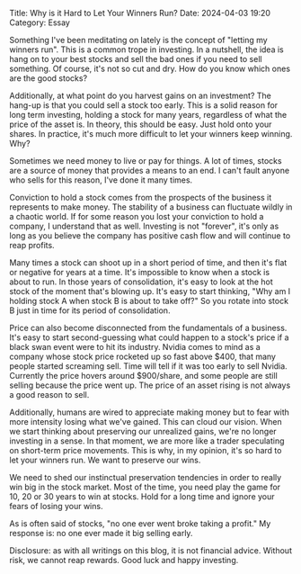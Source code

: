 Title: Why is it Hard to Let Your Winners Run? 
Date: 2024-04-03 19:20 
Category: Essay

Something I've been meditating on lately is the concept of "letting my winners run". This is a common trope in investing. In a nutshell, the idea is hang on to your best stocks and sell the bad ones if you need to sell something. Of course, it's not so cut and dry. How do you know which ones are the good stocks?

Additionally, at what point do you harvest gains on an investment? The hang-up is that you could sell a stock too early. This is a solid reason for long term investing, holding a stock for many years, regardless of what the price of the asset is. In theory, this should be easy. Just hold onto your shares. In practice, it's much more difficult to let your winners keep winning. Why?

Sometimes we need money to live or pay for things. A lot of times, stocks are a source of money that provides a means to an end. I can't fault anyone who sells for this reason, I've done it many times.

Conviction to hold a stock comes from the prospects of the business it represents to make money. The stability of a business can fluctuate wildly in a chaotic world. If for some reason you lost your conviction to hold a company, I understand that as well. Investing is not "forever", it's only as long as you believe the company has positive cash flow and will continue to reap profits.

Many times a stock can shoot up in a short period of time, and then it's flat or negative for years at a time. It's impossible to know when a stock is about to run. In those years of consolidation, it's easy to look at the hot stock of the moment that's blowing up. It's easy to start thinking, "Why am I holding stock A when stock B is about to take off?" So you rotate into stock B just in time for its period of consolidation.

Price can also become disconnected from the fundamentals of a business. It's easy to start second-guessing what could happen to a stock's price if a black swan event were to hit its industry. Nvidia comes to mind as a company whose stock price rocketed up so fast above $400, that many people started screaming sell. Time will tell if it was too early to sell Nvidia. Currently the price hovers around $900/share, and some people are still selling because the price went up. The price of an asset rising is not always a good reason to sell.

Additionally, humans are wired to appreciate making money but to fear with more intensity losing what we've gained. This can cloud our vision. When we start thinking about preserving our unrealized gains, we're no longer investing in a sense. In that moment, we are more like a trader speculating on short-term price movements. This is why, in my opinion, it's so hard to let your winners run. We want to preserve our wins.

We need to shed our instinctual preservation tendencies in order to really win big in the stock market. Most of the time, you need play the game for 10, 20 or 30 years to win at stocks. Hold for a long time and ignore your fears of losing your wins.

As is often said of stocks, "no one ever went broke taking a profit." My response is: no one ever made it big selling early. 

Disclosure: as with all writings on this blog, it is not financial advice. Without risk, we cannot reap rewards. Good luck and happy investing.
